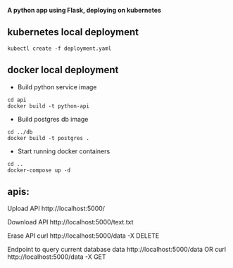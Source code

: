 <b>A python app using Flask, deploying on kubernetes</b>

## kubernetes local deployment
```kubectl create -f deployment.yaml```

## docker local deployment
- Build python service image
```
cd api
docker build -t python-api
```
- Build postgres db image
```
cd ../db
docker build -t postgres .
```
- Start running docker containers 
```
cd ..
docker-compose up -d
```

## apis:
Upload API
http://localhost:5000/

Download API
http://localhost:5000/text.txt

Erase API
curl http://localhost:5000/data -X DELETE

Endpoint to query current database data
http://localhost:5000/data OR
curl http://localhost:5000/data -X GET


